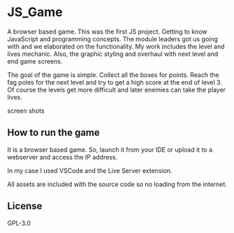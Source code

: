 # JS_Game

A browser based game. 
This was the first JS project. Getting to know JavaScript and programming concepts. The module leaders got us going with and we elaborated on the functionality. My work includes the level and lives mechanic. Also, the graphic styling and overhaul with next level and end game screens.     

The goal of the game is simple. Collect all the boxes for points. Reach the fag poles for the next level and try to get a high score at the end of level 3. Of course the levels get more difficult and later enemies can take the player lives.   

screen shots 

## How to run the game
It is a browser based game. So, launch it from your IDE or upload it to a webserver and access the IP address.  

In my case I used VSCode and the Live Server extension. 

All assets are included with the source code so no loading from the internet.  

## License 

GPL-3.0
